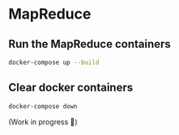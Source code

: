 # MapReduce


## Run the MapReduce containers
```bash
docker-compose up --build
```

## Clear docker containers
```bash
docker-compose down
```

(Work in progress 🚧)
